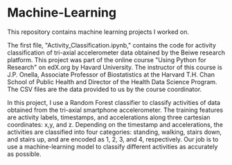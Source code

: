 # Machine-Learning
This repository contains machine learning projects I worked on.

The first file, "Activity_Classification.ipynb," contains the code for activity classification of tri-axial accelerometer data obtained by the Beiwe research platform. This project was part of the online course "Using Python for Research" on edX.org by Havard University. The instructor of this course is J.P. Onella, Associate Professor of Biostatistics at the Harvard T.H. Chan School of Public Health and Director of the Health Data Science Program. The CSV files are the data provided to us by the course coordinator.  

In this project, I use a Random Forest classifier to classify activities of data obtained from the tri-axial smartphone accelerometer. The training features are activity labels, timestamps, and accelerations along three cartesian coordinates: x,y, and z. Depending on the timestamp and accelerations, the activities are classified into four categories: standing, walking, stairs down, and stairs up, and are encoded as 1, 2, 3, and 4, respectively. Our job is to use a machine-learning model to classify different activities as accurately as possible.

